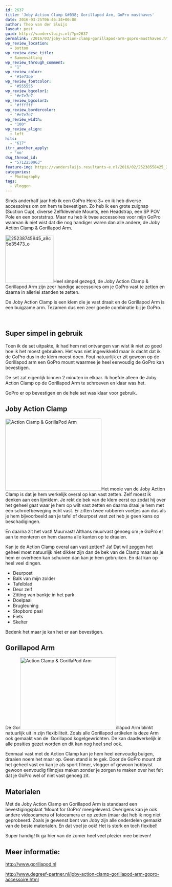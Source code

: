 ```yaml
---
id: 2637
title: 'Joby Action Clamp &#038; Gorillapod Arm, GoPro musthaves'
date: 2016-03-25T06:46:34+00:00
author: Theo van der Sluijs
layout: post
guid: http://vandersluijs.nl/?p=2637
permalink: /2016/03/joby-action-clamp-gorillapod-arm-gopro-musthaves.html
wp_review_location:
  - bottom
wp_review_desc_title:
  - Samenvatting
wp_review_through_comment:
  - "1"
wp_review_color:
  - '#1e73be'
wp_review_fontcolor:
  - '#555555'
wp_review_bgcolor1:
  - '#e7e7e7'
wp_review_bgcolor2:
  - '#ffffff'
wp_review_bordercolor:
  - '#e7e7e7'
wp_review_width:
  - "100"
wp_review_align:
  - left
hits:
  - "617"
itrr_another_apply:
  - 'no'
dsq_thread_id:
  - "5712250963"
feature-img: https://vandersluijs.resultants-e.nl/2016/02/25238558425_27ee1c9977_o-825x510.jpg
categories:
  - Photography
tags:
  - Vloggen
---
```

Sinds anderhalf jaar heb ik een GoPro Hero 3+ en ik heb diverse accessoires om om hem te bevestigen. Zo heb ik een grote zuignap (Suction Cup), diverse Zelfklevende Mounts, een Headstrap, een SP POV Pole en een borststrap. Maar nu heb ik twee accessoires voor mijn GoPro waarvan ik niet wist dat die nog handiger waren dan alle andere, de Joby Action Clamp & Gorillapod Arm.<!--more-->

<img class="alignleft size-thumbnail wp-image-2606" src="https://vandersluijs.resultants-e.nl/2016/02/25238745945_a9c5e35473_o-150x150.jpg" alt="25238745945_a9c5e35473_o" width="150" height="150" srcset="https://vandersluijs.resultants-e.nl/2016/02/25238745945_a9c5e35473_o-150x150.jpg 150w, https://vandersluijs.resultants-e.nl/2016/02/25238745945_a9c5e35473_o-65x65.jpg 65w" sizes="(max-width: 150px) 100vw, 150px" />Heel simpel gezegd, de Joby Action Clamp & Gorillapod Arm zijn zeer handige accessoires om je GoPro vast te zetten en daarna in allerlei standen te zetten.

De Joby Action Clamp is een klem die je vast draait en de Gorillapod Arm is een buigzame arm. Tezamen dus een zeer goede combinatie bij je GoPro.

&nbsp;

## Super simpel in gebruik

Toen ik de set uitpakte, ik had hem net ontvangen van wist ik niet zo goed hoe ik het moest gebruiken. Het was niet ingewikkeld maar ik dacht dat ik de GoPro dus in de klem moest doen. Fout natuurlijk er zit gewoon op de Gorillapod arm een GoPro mount waarmee je heel eenvoudig de GoPro kan bevestigen.

De set zat eigenlijk binnen 2 minuten in elkaar. Ik hoefde alleen de Joby Action Clamp op de Gorillapod Arm te schroeven en klaar was het.

GoPro er op bevestigen en de hele set was klaar voor gebruik.

## Joby Action Clamp

<img class="alignleft size-medium wp-image-2602" src="https://vandersluijs.resultants-e.nl/2016/02/25212454456_77de443f4c_o-e1458886619155-300x225.jpg" alt="Action Clamp & GorillaPod Arm" width="300" height="225" srcset="https://vandersluijs.resultants-e.nl/2016/02/25212454456_77de443f4c_o-e1458886619155-300x225.jpg 300w, https://vandersluijs.resultants-e.nl/2016/02/25212454456_77de443f4c_o-e1458886619155-768x576.jpg 768w, https://vandersluijs.resultants-e.nl/2016/02/25212454456_77de443f4c_o-e1458886619155-1024x768.jpg 1024w, https://vandersluijs.resultants-e.nl/2016/02/25212454456_77de443f4c_o-e1458886619155.jpg 1200w" sizes="(max-width: 300px) 100vw, 300px" />Het mooie van de Joby Action Clamp is dat je hem werkelijk overal op kan vast zetten. Zelf moest ik denken aan een lijmklem. Je rekt de bek van de klem eerst op zodat hij over het geheel gaat waar je hem op wilt vast zetten en daarna draai je hem met een schroefbeweging echt vast. Er zitten twee rubberen voetjes aan dus als je hem bijvoorbeeld aan je tafel of deurpost vast zet heb je geen kans op beschadigingen.

En daarna zit het vast! Muurvast! Althans muurvast genoeg om je GoPro er aan te monteren en hem daarna alle kanten op te draaien.

Kan je de Action Clamp overal aan vast zetten? Ja! Dat wil zeggen het geheel moet natuurlijk niet dikker zijn dan de bek van de Clamp maar als je hem er overheen kan schuiven dan kan je hem gebruiken. En dat kan op heel veel dingen.

  * Deurpost
  * Balk van mijn zolder
  * Tafelblad
  * Deur zelf
  * Zitting van bankje in het park
  * Doelpaal
  * Brugleuning
  * Stopbord paal
  * Fiets
  * Skelter

Bedenk het maar je kan het er aan bevestigen.

## Gorillapod Arm

De Gor<img class="alignright size-medium wp-image-2598" src="https://vandersluijs.resultants-e.nl/2016/02/24942693350_2ed041c1b9_o-300x225.jpg" alt="Action Clamp & GorillaPod Arm" width="300" height="225" srcset="https://vandersluijs.resultants-e.nl/2016/02/24942693350_2ed041c1b9_o-300x225.jpg 300w, https://vandersluijs.resultants-e.nl/2016/02/24942693350_2ed041c1b9_o-768x576.jpg 768w, https://vandersluijs.resultants-e.nl/2016/02/24942693350_2ed041c1b9_o-1024x768.jpg 1024w, https://vandersluijs.resultants-e.nl/2016/02/24942693350_2ed041c1b9_o.jpg 1200w" sizes="(max-width: 300px) 100vw, 300px" />illapod Arm blinkt natuurlijk uit in zijn flexibiliteit. Zoals alle Gorillapod artikelen is deze Arm ook gemaakt van de  Gorillapod kogelgewrichten. De kan daadwerkelijk in alle posities gezet worden en dit kan nog heel snel ook.

Eenmaal vast met de Action Clamp kan je hem heel eenvoudig buigen, draaien noem het maar op. Geen stand is te gek. Door de GoPro mount zit het geheel vast en kan je als sport filmer, vlogger of gewoon hobbyist gewoon eenvoudig filmpjes maken zonder je zorgen te maken over het feit dat je GoPro wel of niet vast genoeg zit.

## Materialen

Met de Joby Action Clamp en Gorillapod Arm is standaard een bevestigingsplaat ‘Mount for GoPro’ meegeleverd. Overigens kan je ook andere videocamera of fotocamera er op zetten (maar dat heb ik nog niet geprobeerd. Zoals je gewenst bent van Joby zijn alle onderdelen gemaakt van de beste materialen. En dat voel je ook! Het is sterk en toch flexibel!

Super handig! Ik ga hier van de zomer heel veel plezier mee beleven!

## Meer informatie:

<http://www.gorillapod.nl>

<a href="http://www.degreef-partner.nl/joby-action-clamp-gorillapod-arm-gopro-accessoire.html" target="_blank">http://www.degreef-partner.nl/joby-action-clamp-gorillapod-arm-gopro-accessoire.html</a>
